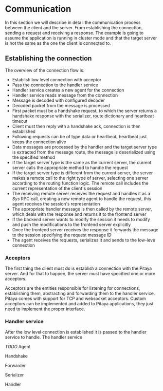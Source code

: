 Communication
=============

In this section we will describe in detail the communication process between the client and the server. From establishing the connection, sending a request and receiving a response. The example is going to assume the application is running in cluster mode and that the target server is not the same as the one the client is connected to.


## Establishing the connection

The overview of the connection flow is:

* Establish low level connection with acceptor
* Pass the connection to the handler service
* Handler service creates a new agent for the connection
* Handler service reads message from the connection
* Message is decoded with configured decoder
* Decoded packet from the message is processed
* First packet must be a handshake request, to which the server returns a handshake response with the serializer, route dictionary and heartbeat timeout
* Client must then reply with a handshake ack, connection is then established
* Following requests can be of type data or heartbeat, heartbeat just keeps the connection alive
* Data messages are processed by the handler and the target server type is extracted from the message route, the message is deserialized using the specified method
* If the target server type is the same as the current server, the current server calls the appropriate method to handle the request
* If the target server type is different from the current server, the server makes a remote call to the right type of server, selecting one server according to the routing function logic. The remote call includes the current representation of the client's session
* The receiving remote server receives the request and handles it as a _Sys_ RPC call, creating a new remote agent to handle the request, this agent receives the session's representation
* The appropriate handler message is then called by the remote server, which deals with the response and returns it to the frontend server
* If the backend server wants to modify the session it needs to modify and push the modifications to the frontend server explicitly
* Once the frontend server receives the response it forwards the message to the session specifying the request message ID
* The agent receives the requests, serializes it and sends to the low-leve connection

### Acceptors

The first thing the client must do is establish a connection with the Pitaya server. And for that to happen, the server must have specified one or more acceptors.

Acceptors are the entities responsible for listening for connections, establishing them, abstracting and forwarding them to the handler service. Pitaya comes with support for TCP and websocket acceptors. Custom acceptors can be implemented and added to Pitaya applications, they just need to implement the proper interface.

### Handler service

After the low level connection is established it is passed to the handler service to handle. The handler service


*TODO*
Agent

Handshake

Forwarder

Serializer

Handler
